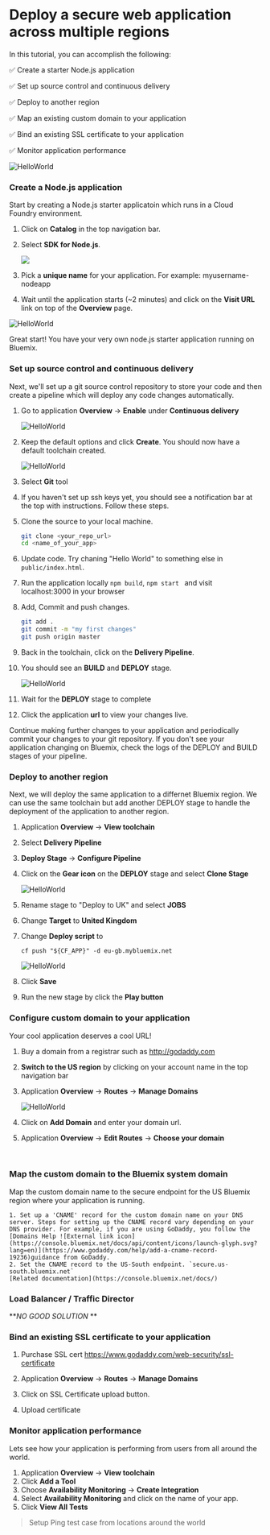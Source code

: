 # Deploy a secure web application across multiple regions

In this tutorial, you can accomplish the following:

:white_check_mark: Create a starter Node.js application

:white_check_mark: Set up source control and continuous delivery

:white_check_mark: Deploy to another region

:white_check_mark: Map an existing custom domain to your application

:white_check_mark: Bind an existing SSL certificate to your application

:white_check_mark: Monitor application performance

![HelloWorld](images/Architecture.png?raw=true)

### Create a Node.js application

Start by creating a Node.js starter applicatoin which runs in a Cloud Foundry environment.

1.  Click on **Catalog** in the top navigation bar.

2.  Select **SDK for Node.js**.

     ![](images/SDKforNodejs.png)

3.  Pick a **unique name** for your application. For example: myusername-nodeapp

4.  Wait until the application starts (~2 minutes) and click on the **Visit URL** link on top of the **Overview** page.

![HelloWorld](images/HelloWorld.png?raw=true)

Great start! You have your very own node.js starter application running on Bluemix.

### Set up source control and continuous delivery

Next, we'll set up a git source control repository to store your code and then create a pipeline which will deploy any code changes automatically.

1. Go to application **Overview** -> **Enable** under **Continuous delivery**

   ![HelloWorld](images/EnableContinuousDelivery.png?raw=true)

2. Keep the default options and click **Create**. You should now have a default toolchain created.

   ![HelloWorld](images/Toolchain.png?raw=true)

3. Select **Git** tool

4. If you haven't set up ssh keys yet, you should see a notification bar at the top with instructions. Follow these steps.

5. Clone the source to your local machine.

   ```bash
   git clone <your_repo_url>
   cd <name_of_your_app>
   ```

6. Update code. Try chaning "Hello World" to something else in `public/index.html`.

7. Run the application locally `npm build`,  `npm start ` and visit localhost:3000 in your browser

8. Add, Commit and push changes.

   ```bash
   git add .
   git commit -m "my first changes"
   git push origin master
   ```



6. Back in the toolchain, click on the **Delivery Pipeline**.

7. You should see an **BUILD** and **DEPLOY** stage.

   ![HelloWorld](images/Pipeline.png?raw=true)

8. Wait for the **DEPLOY** stage to complete

9. Click the application **url** to view your changes live.

Continue making further changes to your application and periodically commit your changes to your git repository. If you don't see your application changing on Bluemix, check the logs of the DEPLOY and BUILD stages of your pipeline.

### Deploy to another region

Next, we will deploy the same application to a differnet Bluemix region. We can use the same toolchain but add another DEPLOY stage to handle the deployment of the application to another region.

1. Application **Overview** -> **View toolchain**

2. Select **Delivery Pipeline**

3. **Deploy Stage** -> **Configure Pipeline**

4. Click on the **Gear icon** on the **DEPLOY** stage and select **Clone Stage**

   ![HelloWorld](images/CloneStage.png?raw=true)

5. Rename stage to "Deploy to UK" and select **JOBS**

6. Change **Target** to **United Kingdom**

7. Change **Deploy script** to

   ```
   cf push "${CF_APP}" -d eu-gb.mybluemix.net
   ```
   ![HelloWorld](images/DeployToUK.png?raw=true)

8. Click **Save**

9. Run the new stage by click the **Play button**

### Configure custom domain to your application

Your cool application deserves a cool URL!

1. Buy a domain from a registrar such as http://godaddy.com

2. **Switch to the US region** by clicking on your account name in the top navigation bar

3. Application **Overview** -> **Routes**  -> **Manage Domains**

   ![HelloWorld](images/ApplicationRoutes.png?raw=true)

4. Click on **Add Domain** and enter your domain url.

5. Application **Overview** -> **Edit Routes** -> **Choose your domain**

   ​
### Map the custom domain to the Bluemix system domain

Map the custom domain name to the secure endpoint for the US Bluemix region where your application is running.

    1. Set up a 'CNAME' record for the custom domain name on your DNS server. Steps for setting up the CNAME record vary depending on your DNS provider. For example, if you are using GoDaddy, you follow the [Domains Help ![External link icon](https://console.bluemix.net/docs/api/content/icons/launch-glyph.svg?lang=en)](https://www.godaddy.com/help/add-a-cname-record-19236)guidance from GoDaddy.
    2. Set the CNAME record to the US-South endpoint. `secure.us-south.bluemix.net`
    [Related documentation](https://console.bluemix.net/docs/)

### Load Balancer / Traffic Director

***NO GOOD SOLUTION* **

### Bind an existing SSL certificate to your application

1. Purchase SSL cert https://www.godaddy.com/web-security/ssl-certificate

2. Application **Overview** -> **Routes**  -> **Manage Domains**

3. Click on SSL Certificate upload button.

4. Upload certificate


### Monitor application performance

Lets see how your application is performing from users from all around the world.

1. Application **Overview** -> **View toolchain**
2. Click **Add a Tool**
3. Choose **Availability Monitoring** -> **Create Integration**
4. Select **Availability Monitoring** and click on the name of your app.
5. Click **View All Tests**

>  Setup Ping test case from locations around the world


